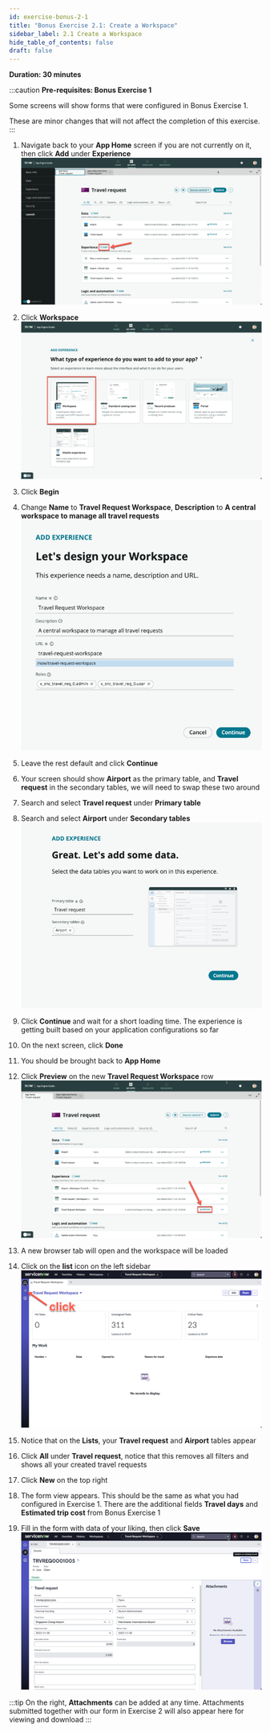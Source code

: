 ```yaml
---
id: exercise-bonus-2-1
title: "Bonus Exercise 2.1: Create a Workspace"
sidebar_label: 2.1 Create a Workspace
hide_table_of_contents: false
draft: false
---
```


**Duration: 30 minutes**

:::caution
**Pre-requisites: Bonus Exercise 1**

Some screens will show forms that were configured in Bonus Exercise 1. 

These are minor changes that will not affect the completion of this exercise.
:::


1. Navigate back to your **App Home** screen if you are not currently on it, then click **Add** under **Experience**
![](images/addexp2.png)


2. Click **Workspace**
![](images/chooseworkspace.png)


3. Click **Begin**


4. Change **Name** to **Travel Request Workspace**, **Description** to **A central workspace to manage all travel requests**
![](images/nameworkspace.png)


5. Leave the rest default and click **Continue**


6. Your screen should show **Airport** as the primary table, and **Travel request** in the secondary tables, we will need to swap these two around


7. Search and select **Travel request** under **Primary table**


8. Search and select **Airport** under **Secondary tables**
![](images/swaptables.png)


9. Click **Continue** and wait for a short loading time. The experience is getting built based on your application configurations so far


10. On the next screen, click **Done**


11. You should be brought back to **App Home**


12. Click **Preview** on the new **Travel Request Workspace** row
![](images/previewws.png)


13. A new browser tab will open and the workspace will be loaded


14. Click on the **list** icon on the left sidebar
![](images/defaultws.png)


15. Notice that on the **Lists**, your **Travel request** and **Airport** tables appear


16. Click **All** under **Travel request**, notice that this removes all filters and shows all your created travel requests


17. Click **New** on the top right


18. The form view appears. This should be the same as what you had configured in Exercise 1. There are the additional fields **Travel days** and **Estimated trip cost** from Bonus Exercise 1


19. Fill in the form with data of your liking, then click **Save**
![](images/trvreqformws.png)


:::tip
On the right, **Attachments** can be added at any time. Attachments submitted together with our form in Exercise 2 will also appear here for viewing and download
:::